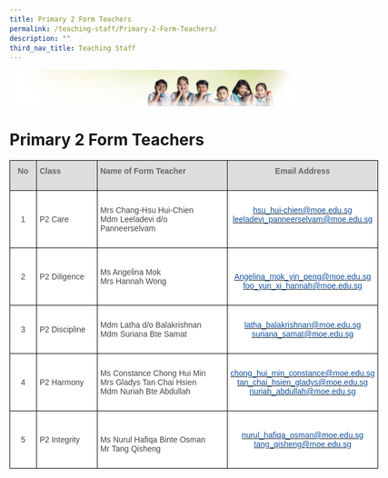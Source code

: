 ```yaml
---
title: Primary 2 Form Teachers
permalink: /teaching-staff/Primary-2-Form-Teachers/
description: ""
third_nav_title: Teaching Staff
---
```

![](/images/Banner.jpg)

Primary 2 Form Teachers
=======================

<style type="text/css">
.tg  {border-collapse:collapse;border-spacing:0;}
.tg td{border-color:black;border-style:solid;border-width:1px;font-family:Arial, sans-serif;font-size:14px;
  overflow:hidden;padding:10px 5px;word-break:normal;}
.tg th{border-color:black;border-style:solid;border-width:1px;font-family:Arial, sans-serif;font-size:14px;
  font-weight:normal;overflow:hidden;padding:10px 5px;word-break:normal;}
.tg .tg-sxkx{background-color:#FFF;color:#454545;text-align:center;vertical-align:top}
.tg .tg-a4yv{background-color:#DDD;color:#666;font-weight:bold;text-align:center;vertical-align:top}
.tg .tg-6wao{background-color:#FFF;color:#10509C;text-align:center;vertical-align:top}
.tg .tg-fwnj{background-color:#FFF;color:#454545;text-align:left;vertical-align:top}
.tg .tg-e14l{background-color:#DDD;color:#666;font-weight:bold;text-align:left;vertical-align:top}
.tg .tg-ncov{background-color:#FFF;color:#454545;text-align:center;vertical-align:middle}
.tg .tg-sdzj{background-color:#FFF;color:#454545;text-align:left;vertical-align:middle}
</style>
<table class="tg" style="undefined;table-layout: fixed; width: 649px">
<colgroup>
<col style="width: 47px">
<col style="width: 107px">
<col style="width: 230px">
<col style="width: 265px">
</colgroup>
<thead>
  <tr>
    <th class="tg-a4yv">No</th>
    <th class="tg-e14l">Class</th>
    <th class="tg-e14l">Name of Form Teacher</th>
    <th class="tg-a4yv">Email Address<br><br></th>
  </tr>
</thead>
<tbody>
  <tr>
    <td class="tg-ncov">1</td>
    <td class="tg-sdzj">P2 Care</td>
    <td class="tg-sdzj">Mrs Chang-Hsu Hui-Chien<br>Mdm Leeladevi d/o Panneerselvam<br></td>
    <td class="tg-sxkx"> <br><a href="mailto:hsu_hui-chien@moe.edu.sg" target="_blank" rel="noopener noreferrer"><span style="text-decoration:none;color:#10509C">hsu_hui-chien@moe.edu.sg</span></a><br><a href="mailto:leeladevi_panneerselvam@moe.edu.sg" target="_blank" rel="noopener noreferrer"><span style="text-decoration:none;color:#10509C">leeladevi_panneerselvam@moe.edu.sg</span></a><br><br><br></td>
  </tr>
  <tr>
    <td class="tg-ncov">2</td>
    <td class="tg-sdzj">P2 Diligence</td>
    <td class="tg-sdzj">Ms Angelina Mok<br>Mrs Hannah Wong<br></td>
    <td class="tg-6wao"><br><br><a href="mailto:Angelina_mok_yin_peng@moe.edu.sg"><span style="text-decoration:none;color:#10509C">Angelina_mok_yin_peng@moe.edu.sg</span></a><br><a href="mailto:foo_yun_xi_hannah@moe.edu.sg"><span style="text-decoration:none;color:#10509C">foo_yun_xi_hannah@moe.edu.sg</span></a><br><br></td>
  </tr>
  <tr>
    <td class="tg-ncov">3</td>
    <td class="tg-sdzj">P2 Discipline</td>
    <td class="tg-fwnj"><br>Mdm Latha d/o Balakrishnan<br>Mdm Suriana Bte Samat<br></td>
    <td class="tg-sxkx"><br><a href="mailto:latha_balakrishnan@moe.edu.sg"><span style="text-decoration:none;color:#10509C">latha_balakrishnan@moe.edu.sg</span></a><br><a href="mailto:suriana_samat@moe.edu.sg"><span style="text-decoration:none;color:#10509C">suriana_samat@moe.edu.sg</span></a><br><br></td>
  </tr>
  <tr>
    <td class="tg-ncov">4</td>
    <td class="tg-sdzj">P2 Harmony</td>
    <td class="tg-fwnj"><br>Ms Constance Chong Hui Min<br>Mrs Gladys Tan Chai Hsien<br>Mdm Nuriah Bte Abdullah <br><br></td>
    <td class="tg-sxkx"><br><a href="mailto:chong_hui_min_constance@moe.edu.sg"><span style="text-decoration:none;color:#10509C">chong_hui_min_constance@moe.edu.sg</span></a><br><a href="mailto:tan_chai_hsien_gladys@moe.edu.sg"><span style="text-decoration:none;color:#10509C">tan_chai_hsien_gladys@moe.edu.sg</span></a><br><a href="mailto:nuriah_abdullah@moe.edu.sg"><span style="text-decoration:none;color:#10509C">nuriah_abdullah@moe.edu.sg</span></a><br><br></td>
  </tr>
  <tr>
    <td class="tg-ncov">5 </td>
    <td class="tg-sdzj"> P2 Integrity</td>
    <td class="tg-fwnj"><br><br>Ms Nurul Hafiqa Binte Osman<br>Mr Tang Qisheng<br><br></td>
    <td class="tg-ncov"> <a href="mailto:nurul_hafiqa_osman@moe.edu.sg"><span style="text-decoration:none;color:#10509C">nurul_hafiqa_osman@moe.edu.sg</span></a><br><a href="mailto:tang_qisheng@moe.edu.sg"><span style="text-decoration:none;color:#10509C">tang_qisheng@moe.edu.sg</span></a></td>
  </tr>
</tbody>
</table>
